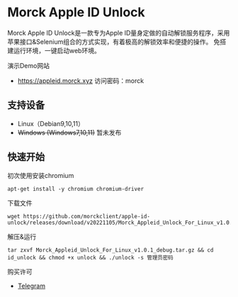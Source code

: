 # Morck Apple ID Unlock

Morck Apple ID Unlock是一款专为Apple ID量身定做的自动解锁服务程序，采用苹果接口&Selenium组合的方式实现，有着极高的解锁效率和便捷的操作。
免搭建运行环境，一键启动web环境。

演示Demo网站

 * https://appleid.morck.xyz     访问密码：morck

## 支持设备

 * Linux（Debian9,10,11）
 * ~~Windows (Windows7,10,11)~~ 暂未发布
 
## 快速开始

初次使用安装chromium

    apt-get install -y chromium chromium-driver
    
下载文件

    wget https://github.com/morckclient/apple-id-unlock/releases/download/v20221105/Morck_Appleid_Unlock_For_Linux_v1.0.1_debug.tar.gz
    
解压&运行

    tar zxvf Morck_Appleid_Unlock_For_Linux_v1.0.1_debug.tar.gz && cd id_unlock && chmod +x unlock && ./unlock -s 管理员密码
    
购买许可

 * [Telegram](https://t.me/morck_hh)
